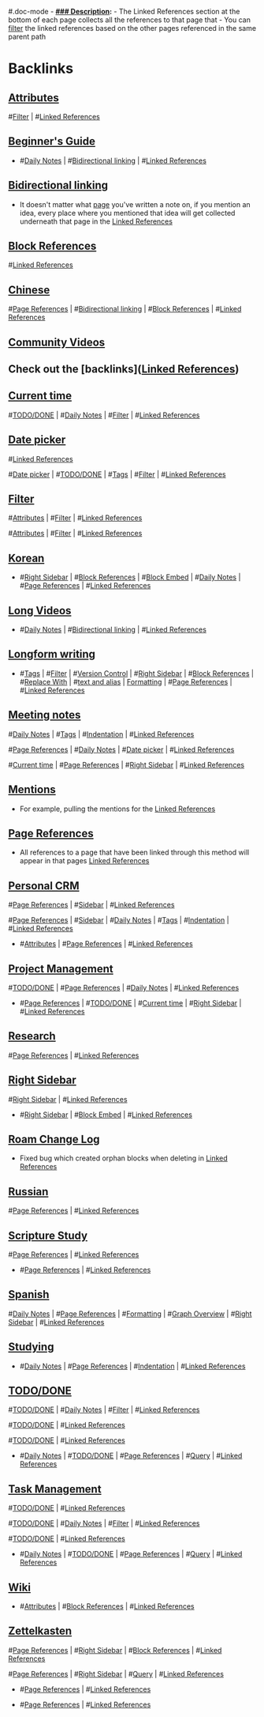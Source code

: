 #.doc-mode
    - **[### Description](<### Description.md>):**
        - The Linked References section at the bottom of each page collects all the references to that page that 
        - You can [filter]([Filter](<Filter.md>)) the linked references based on the other pages referenced in the same parent path

# Backlinks
## [Attributes](<Attributes.md>)
#[Filter](<Filter.md>) | #[Linked References](<Linked References.md>)

## [Beginner's Guide](<Beginner's Guide.md>)
- #[Daily Notes](<Daily Notes.md>) | #[Bidirectional linking](<Bidirectional linking.md>) | #[Linked References](<Linked References.md>)

## [Bidirectional linking](<Bidirectional linking.md>)
- It doesn't matter what [page]([Pages](<Pages.md>)) you've written a note on, if you mention an idea, every place where you mentioned that idea will get collected underneath that page in the [Linked References](<Linked References.md>)

## [Block References](<Block References.md>)
#[Linked References](<Linked References.md>)

## [Chinese](<Chinese.md>)
#[Page References](<Page References.md>) | #[Bidirectional linking](<Bidirectional linking.md>) | #[Block References](<Block References.md>) | #[Linked References](<Linked References.md>)

## [Community Videos](<Community Videos.md>)
## Check out the [backlinks]([Linked References](<Linked References.md>))

## [Current time](<Current time.md>)
#[TODO/DONE](<TODO/DONE.md>) | #[Daily Notes](<Daily Notes.md>) | #[Filter](<Filter.md>) | #[Linked References](<Linked References.md>)

## [Date picker](<Date picker.md>)
#[Linked References](<Linked References.md>)

#[Date picker](<Date picker.md>) | #[TODO/DONE](<TODO/DONE.md>) | #[Tags](<Tags.md>) | #[Filter](<Filter.md>) | #[Linked References](<Linked References.md>)

## [Filter](<Filter.md>)
#[Attributes](<Attributes.md>) | #[Filter](<Filter.md>) | #[Linked References](<Linked References.md>)

#[Attributes](<Attributes.md>) | #[Filter](<Filter.md>) | #[Linked References](<Linked References.md>)

## [Korean](<Korean.md>)
- #[Right Sidebar](<Right Sidebar.md>) | #[Block References](<Block References.md>) | #[Block Embed](<Block Embed.md>) | #[Daily Notes](<Daily Notes.md>) | #[Page References](<Page References.md>) | #[Linked References](<Linked References.md>)

## [Long Videos](<Long Videos.md>)
- #[Daily Notes](<Daily Notes.md>) | #[Bidirectional linking](<Bidirectional linking.md>) | #[Linked References](<Linked References.md>)

## [Longform writing](<Longform writing.md>)
- #[Tags](<Tags.md>) | #[Filter](<Filter.md>) | #[Version Control](<Version Control.md>) | #[Right Sidebar](<Right Sidebar.md>) | #[Block References](<Block References.md>) | #[Replace With](<Replace With.md>) | #[text and alias](<text and alias.md>) | [Formatting](<Formatting.md>) |  #[Page References](<Page References.md>) | #[Linked References](<Linked References.md>)

## [Meeting notes](<Meeting notes.md>)
#[Daily Notes](<Daily Notes.md>) | #[Tags](<Tags.md>) | #[Indentation](<Indentation.md>) | #[Linked References](<Linked References.md>)

#[Page References](<Page References.md>) | #[Daily Notes](<Daily Notes.md>) | #[Date picker](<Date picker.md>) | #[Linked References](<Linked References.md>)

#[Current time](<Current time.md>) | #[Page References](<Page References.md>) | #[Right Sidebar](<Right Sidebar.md>) | #[Linked References](<Linked References.md>)

## [Mentions](<Mentions.md>)
- For example, pulling the mentions for the [Linked References](<Linked References.md>)

## [Page References](<Page References.md>)
- All references to a page that have been linked through this method will appear in that pages [Linked References](<Linked References.md>)

## [Personal CRM](<Personal CRM.md>)
#[Page References](<Page References.md>) | #[Sidebar](<Sidebar.md>) | #[Linked References](<Linked References.md>)

#[Page References](<Page References.md>) | #[Sidebar](<Sidebar.md>) | #[Daily Notes](<Daily Notes.md>) | #[Tags](<Tags.md>) | #[Indentation](<Indentation.md>) | #[Linked References](<Linked References.md>)

- #[Attributes](<Attributes.md>) | #[Page References](<Page References.md>) | #[Linked References](<Linked References.md>)

## [Project Management](<Project Management.md>)
#[TODO/DONE](<TODO/DONE.md>) | #[Page References](<Page References.md>) | #[Daily Notes](<Daily Notes.md>) | #[Linked References](<Linked References.md>)

- #[Page References](<Page References.md>) | #[TODO/DONE](<TODO/DONE.md>) | #[Current time](<Current time.md>) | #[Right Sidebar](<Right Sidebar.md>) | #[Linked References](<Linked References.md>)

## [Research](<Research.md>)
#[Page References](<Page References.md>) | #[Linked References](<Linked References.md>)

## [Right Sidebar](<Right Sidebar.md>)
#[Right Sidebar](<Right Sidebar.md>) | #[Linked References](<Linked References.md>)

- #[Right Sidebar](<Right Sidebar.md>) | #[Block Embed](<Block Embed.md>) | #[Linked References](<Linked References.md>)

## [Roam Change Log](<Roam Change Log.md>)
- Fixed bug which created orphan blocks when deleting in [Linked References](<Linked References.md>)

## [Russian](<Russian.md>)
#[Page References](<Page References.md>) | #[Linked References](<Linked References.md>)

## [Scripture Study](<Scripture Study.md>)
#[Page References](<Page References.md>) | #[Linked References](<Linked References.md>)

- #[Page References](<Page References.md>) | #[Linked References](<Linked References.md>)

## [Spanish](<Spanish.md>)
#[Daily Notes](<Daily Notes.md>) | #[Page References](<Page References.md>) | #[Formatting](<Formatting.md>) | #[Graph Overview](<Graph Overview.md>) | #[Right Sidebar](<Right Sidebar.md>) | #[Linked References](<Linked References.md>)

## [Studying](<Studying.md>)
- #[Daily Notes](<Daily Notes.md>) | #[Page References](<Page References.md>) | #[Indentation](<Indentation.md>) | #[Linked References](<Linked References.md>)

## [TODO/DONE](<TODO/DONE.md>)
#[TODO/DONE](<TODO/DONE.md>) | #[Daily Notes](<Daily Notes.md>) | #[Filter](<Filter.md>) | #[Linked References](<Linked References.md>)

#[TODO/DONE](<TODO/DONE.md>) | #[Linked References](<Linked References.md>)

#[TODO/DONE](<TODO/DONE.md>) | #[Linked References](<Linked References.md>)

- #[Daily Notes](<Daily Notes.md>) | #[TODO/DONE](<TODO/DONE.md>) | #[Page References](<Page References.md>) | #[Query](<Query.md>) | #[Linked References](<Linked References.md>)

## [Task Management](<Task Management.md>)
#[TODO/DONE](<TODO/DONE.md>) | #[Linked References](<Linked References.md>)

#[TODO/DONE](<TODO/DONE.md>) | #[Daily Notes](<Daily Notes.md>) | #[Filter](<Filter.md>) | #[Linked References](<Linked References.md>)

#[TODO/DONE](<TODO/DONE.md>) | #[Linked References](<Linked References.md>)

- #[Daily Notes](<Daily Notes.md>) | #[TODO/DONE](<TODO/DONE.md>) | #[Page References](<Page References.md>) | #[Query](<Query.md>) | #[Linked References](<Linked References.md>)

## [Wiki](<Wiki.md>)
- #[Attributes](<Attributes.md>) | #[Block References](<Block References.md>) | #[Linked References](<Linked References.md>)

## [Zettelkasten](<Zettelkasten.md>)
#[Page References](<Page References.md>) | #[Right Sidebar](<Right Sidebar.md>) | #[Block References](<Block References.md>) | #[Linked References](<Linked References.md>)

#[Page References](<Page References.md>) | #[Right Sidebar](<Right Sidebar.md>) | #[Query](<Query.md>) | #[Linked References](<Linked References.md>)

- #[Page References](<Page References.md>) | #[Linked References](<Linked References.md>)

- #[Page References](<Page References.md>) | #[Linked References](<Linked References.md>)

